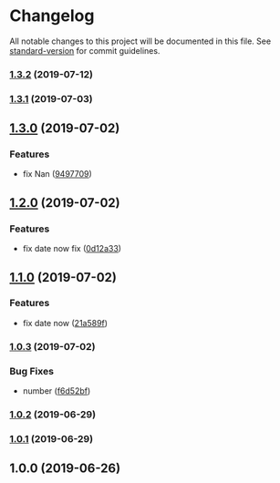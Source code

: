 # Changelog

All notable changes to this project will be documented in this file. See [standard-version](https://github.com/conventional-changelog/standard-version) for commit guidelines.

### [1.3.2](https://github.com/tebaly/unix-timestamp-offset/compare/v1.3.1...v1.3.2) (2019-07-12)



### [1.3.1](https://github.com/tebaly/unix-timestamp-offset/compare/v1.3.0...v1.3.1) (2019-07-03)



## [1.3.0](https://github.com/tebaly/unix-timestamp-offset/compare/v1.2.0...v1.3.0) (2019-07-02)


### Features

* fix Nan ([9497709](https://github.com/tebaly/unix-timestamp-offset/commit/9497709))



## [1.2.0](https://github.com/tebaly/unix-timestamp-offset/compare/v1.1.0...v1.2.0) (2019-07-02)


### Features

* fix date now fix ([0d12a33](https://github.com/tebaly/unix-timestamp-offset/commit/0d12a33))



## [1.1.0](https://github.com/tebaly/unix-timestamp-offset/compare/v1.0.3...v1.1.0) (2019-07-02)


### Features

* fix date now ([21a589f](https://github.com/tebaly/unix-timestamp-offset/commit/21a589f))



### [1.0.3](https://github.com/tebaly/unix-timestamp-offset/compare/v1.0.2...v1.0.3) (2019-07-02)


### Bug Fixes

* number ([f6d52bf](https://github.com/tebaly/unix-timestamp-offset/commit/f6d52bf))



### [1.0.2](https://github.com/tebaly/unix-timestamp-offset/compare/v1.0.1...v1.0.2) (2019-06-29)



### [1.0.1](https://github.com/tebaly/unix-timestamp-offset/compare/v1.0.0...v1.0.1) (2019-06-29)



## 1.0.0 (2019-06-26)
